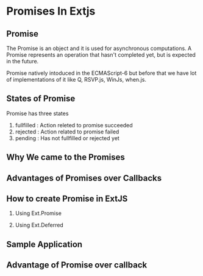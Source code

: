 
# Promises In Extjs

Promise
---------------------------

The Promise is an object and it is used for asynchronous computations. A Promise represents an operation that hasn't completed yet, but is expected in the future.

Promise natively intoduced in the ECMAScript-6 but before that we have lot of implementations of it like Q, RSVP.js, WinJs, when.js.

States of Promise
--------------------------
Promise has three states

1. fullfilled : Action releted to promise succeeded
2. rejected : Action related to promise failed
3. pending : Has not fullfilled or rejected yet


Why We came to the Promises
---------------------------


Advantages of Promises over Callbacks
---------------------------------



How to create Promise in ExtJS
-------------------------------

1. Using Ext.Promise


2. Using Ext.Deferred

Sample Application
--------------------------------------


Advantage of Promise over callback
----------------------------------

